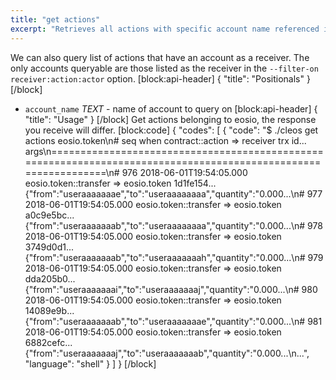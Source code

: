 ```yaml
---
title: "get actions"
excerpt: "Retrieves all actions with specific account name referenced in their scope."
---
```

We can also query list of actions that have an account as a receiver. The only accounts queryable are those listed as the receiver in the `--filter-on receiver:action:actor` option.
[block:api-header]
{
  "title": "Positionals"
}
[/block]
- `account_name` _TEXT_ - name of account to query on
[block:api-header]
{
  "title": "Usage"
}
[/block]
Get actions belonging to eosio, the response you receive will differ. 
[block:code]
{
  "codes": [
    {
      "code": "$ ./cleos get actions eosio.token\n#  seq  when                              contract::action => receiver      trx id...   args\n================================================================================================================\n#  976   2018-06-01T19:54:05.000     eosio.token::transfer => eosio.token   1d1fe154... {\"from\":\"useraaaaaaae\",\"to\":\"useraaaaaaaa\",\"quantity\":\"0.000...\n#  977   2018-06-01T19:54:05.000     eosio.token::transfer => eosio.token   a0c9e5bc... {\"from\":\"useraaaaaaab\",\"to\":\"useraaaaaaaa\",\"quantity\":\"0.000...\n#  978   2018-06-01T19:54:05.000     eosio.token::transfer => eosio.token   3749d0d1... {\"from\":\"useraaaaaaab\",\"to\":\"useraaaaaaah\",\"quantity\":\"0.000...\n#  979   2018-06-01T19:54:05.000     eosio.token::transfer => eosio.token   dda205b0... {\"from\":\"useraaaaaaai\",\"to\":\"useraaaaaaaj\",\"quantity\":\"0.000...\n#  980   2018-06-01T19:54:05.000     eosio.token::transfer => eosio.token   14089e9b... {\"from\":\"useraaaaaaab\",\"to\":\"useraaaaaaae\",\"quantity\":\"0.000...\n#  981   2018-06-01T19:54:05.000     eosio.token::transfer => eosio.token   6882cefc... {\"from\":\"useraaaaaaaj\",\"to\":\"useraaaaaaab\",\"quantity\":\"0.000...\n...",
      "language": "shell"
    }
  ]
}
[/block]